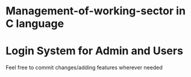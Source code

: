 # Management-of-working-sector in C language
# Login System for Admin and Users

Feel free to commit changes/adding features wherever needed
